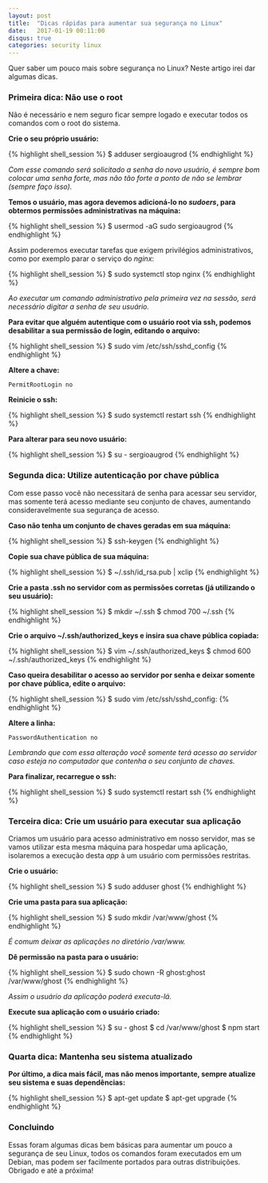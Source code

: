 ```yaml
---
layout: post
title:  "Dicas rápidas para aumentar sua segurança no Linux"
date:   2017-01-19 00:11:00
disqus: true
categories: security linux
---
```


Quer saber um pouco mais sobre segurança no Linux? Neste artigo irei dar algumas dicas.

### Primeira dica: Não use o root

Não é necessário e nem seguro ficar sempre logado e executar todos os comandos com o root do sistema.

**Crie o seu próprio usuário:**

{% highlight shell_session %}
$ adduser sergioaugrod
{% endhighlight %}

*Com esse comando será solicitado a senha do novo usuário, é sempre bom colocar uma senha forte, mas não tão forte a ponto de não se lembrar (sempre faço isso).*

**Temos o usuário, mas agora devemos adicioná-lo no *sudoers*, para obtermos permissões administrativas na máquina:**

{% highlight shell_session %}
$ usermod -aG sudo sergioaugrod
{% endhighlight %}

Assim poderemos executar tarefas que exigem privilégios administrativos, como por exemplo parar o serviço do *nginx*:

{% highlight shell_session %}
$ sudo systemctl stop nginx
{% endhighlight %}

*Ao executar um comando administrativo pela primeira vez na sessão, será necessário digitar a senha de seu usuário.*

**Para evitar que alguém autentique com o usuário root via ssh, podemos desabilitar a sua permissão de login, editando o arquivo:**

{% highlight shell_session %}
$ sudo vim /etc/ssh/sshd_config
{% endhighlight %}

**Altere a chave:**

```
PermitRootLogin no
```

**Reinicie o ssh:**

{% highlight shell_session %}
$ sudo systemctl restart ssh
{% endhighlight %}

**Para alterar para seu novo usuário:**

{% highlight shell_session %}
$ su - sergioaugrod
{% endhighlight %}

### Segunda dica: Utilize autenticação por chave pública

Com esse passo você não necessitará de senha para acessar seu servidor, mas somente terá acesso mediante seu conjunto de chaves, aumentando consideravelmente sua segurança de acesso.

**Caso não tenha um conjunto de chaves geradas em sua máquina:**

{% highlight shell_session %}
$ ssh-keygen
{% endhighlight %}

**Copie sua chave pública de sua máquina:**

{% highlight shell_session %}
$ ~/.ssh/id_rsa.pub | xclip
{% endhighlight %}

**Crie a pasta .ssh no servidor com as permissões corretas (já utilizando o seu usuário):**

{% highlight shell_session %}
$ mkdir ~/.ssh
$ chmod 700 ~/.ssh
{% endhighlight %}

**Crie o arquivo ~/.ssh/authorized_keys e insira sua chave pública copiada:**

{% highlight shell_session %}
$ vim ~/.ssh/authorized_keys
$ chmod 600 ~/.ssh/authorized_keys
{% endhighlight %}

**Caso queira desabilitar o acesso ao servidor por senha e deixar somente por chave pública, edite o arquivo:**

{% highlight shell_session %}
$ sudo vim /etc/ssh/sshd_config:
{% endhighlight %}

**Altere a linha:**

```
PasswordAuthentication no
```

*Lembrando que com essa alteração você somente terá acesso ao servidor caso esteja no computador que contenha o seu conjunto de chaves.*

**Para finalizar, recarregue o ssh:**

{% highlight shell_session %}
$ sudo systemctl restart ssh
{% endhighlight %}

### Terceira dica: Crie um usuário para executar sua aplicação

Criamos um usuário para acesso administrativo em nosso servidor, mas se vamos utilizar esta mesma máquina para hospedar uma aplicação, isolaremos a execução desta *app* à um usuário com permissões restritas.

**Crie o usuário:**

{% highlight shell_session %}
$ sudo adduser ghost
{% endhighlight %}

**Crie uma pasta para sua aplicação:**

{% highlight shell_session %}
$ sudo mkdir /var/www/ghost
{% endhighlight %}

*É comum deixar as aplicações no diretório /var/www.*

**Dê permissão na pasta para o usuário:**

{% highlight shell_session %}
$ sudo chown -R ghost:ghost /var/www/ghost
{% endhighlight %}

*Assim o usuário da aplicação poderá executa-lá.*

**Execute sua aplicação com o usuário criado:**

{% highlight shell_session %}
$ su - ghost
$ cd /var/www/ghost
$ npm start
{% endhighlight %}

### Quarta dica: Mantenha seu sistema atualizado

**Por último, a dica mais fácil, mas não menos importante, sempre atualize seu sistema e suas dependências:**

{% highlight shell_session %}
$ apt-get update
$ apt-get upgrade
{% endhighlight %}

### Concluindo

Essas foram algumas dicas bem básicas para aumentar um pouco a segurança de seu Linux, todos os comandos foram executados em um Debian, mas podem ser facilmente portados para outras distribuições. Obrigado e até a próxima!
